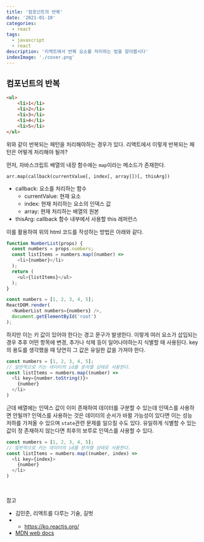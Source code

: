 ```yaml
---
title: '컴포넌트의 반복'
date: '2021-01-10'
categories:
  - react
tags:
  - javascript
  - react
description: '리액트에서 반복 요소를 처리하는 법을 알아봅시다'
indexImage: './cover.png'
---
```


## 컴포넌트의 반복  

``` html
<ul>
	<li>1</li>
	<li>2</li>
	<li>3</li>
	<li>4</li>
	<li>5</li>
</ul>
```

위와 같이 반복되는 패턴을 처리해야하는 경우가 있다. 
리액트에서 이렇게 반복되는 패턴은 어떻게 처리해야 될까?

먼저, 자바스크립트 배열의 내장 함수에는 ```map```이라는 메소드가 존재한다. 

``` arr.map(callback(currentValue[, index[, array]])[, thisArg]) ``` 

- callback: 요소를 처리하는 함수
  - currentValue: 현재 요소
  - index: 현재 처리하는 요소의 인덱스 값
  - array: 현재 처리하는 배열의 원본
- thisArg: callback 함수 내부에서 사용할 this 레퍼런스

이를 활용하여 위의 html 코드를 작성하는 방법은 아래와 같다. 

``` js
function NumberList(props) {
  const numbers = props.numbers;
  const listItems = numbers.map((number) =>
    <li>{number}</li>
  );
  return (
    <ul>{listItems}</ul>
  );
}

const numbers = [1, 2, 3, 4, 5];
ReactDOM.render(
  <NumberList numbers={numbers} />,
  document.getElementById('root')
);
```

하지만 이는 키 값이 있어야 한다는 경고 문구가 발생한다. 
이렇게 여러 요소가 삽입되는 경우 추후 어떤 항목에 변경, 추가나 삭제 등이 일어나야하는지 식별할 때 사용된다. 
key의 용도를 생각했을 때 당연히 그 값은 유일한 값을 가져야 한다.

``` js
const numbers = [1, 2, 3, 4, 5];
// 일반적으로 키는 데이터의 id를 문자열 상태로 사용한다.
const listItems = numbers.map((number) =>
  <li key={number.toString()}>
    {number}
  </li>
)
```

근데 배열에는 인덱스 값이 이미 존재하여 데이터를 구분할 수 있는데 인덱스를 사용하면 안될까? 
인덱스를 사용하는 것은 데이터의 순서가 바뀔 가능성이 있다면 이는 성능 저하를 가져올 수 있으며 ```state```관련 문제를 일으킬 수도 있다. 
유일하게 식별할 수 있는 값이 정 존재하지 않는다면 최후의 보루로 인덱스를 사용할 수 있다.

``` js
const numbers = [1, 2, 3, 4, 5];
// 일반적으로 키는 데이터의 id를 문자열 상태로 사용한다.
const listItems = numbers.map((number, index) =>
  <li key={index}>
    {number}
  </li>
)
```

<br/>

참고
- 김민준, 리액트를 다루는 기술, 길벗
- - https://ko.reactjs.org/
- [MDN web docs](https://developer.mozilla.org/ko/)